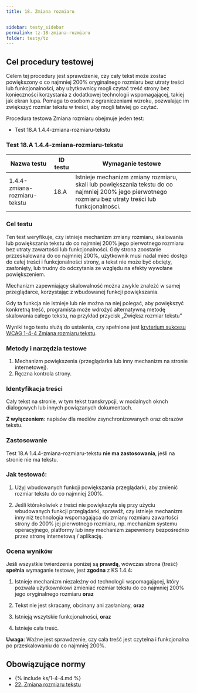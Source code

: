 ```yaml
---
title: 18. Zmiana rozmiaru


sidebar: testy_sidebar
permalink: tz-18-zmiana-rozmiaru
folder: testy/tz
---
```


## Cel procedury testowej

Celem tej procedury jest sprawdzenie, czy cały tekst może zostać powiększony o co najmniej 200% oryginalnego rozmiaru bez utraty treści lub funkcjonalności, aby użytkownicy mogli czytać treść strony bez konieczności korzystania z dodatkowej technologii wspomagającej, takiej jak ekran lupa. 
Pomaga to osobom z ograniczeniami wzroku, pozwalając im zwiększyć rozmiar tekstu w treści, aby mogli łatwiej go czytać.

Procedura testowa Zmiana rozmiaru obejmuje jeden test:
- Test 18.A 1.4.4-zmiana-rozmiaru-tekstu


### Test 18.A 1.4.4-zmiana-rozmiaru-tekstu

| Nazwa testu | ID testu | Wymaganie testowe |
|------------------------|---------|------------------------------------------|
| 1.4.4-zmiana-rozmiaru-tekstu | 18.A    | Istnieje mechanizm zmiany rozmiaru, skali lub powiększania tekstu do co najmniej 200% jego pierwotnego rozmiaru bez utraty treści lub funkcjonalności. |

### Cel testu 
Ten test weryfikuje, czy istnieje mechanizm zmiany rozmiaru, skalowania lub powiększania tekstu do co najmniej 200% jego pierwotnego rozmiaru bez utraty zawartości lub funkcjonalności. Gdy strona zoostanie przzeskalowana do co najmniej 200%, użytkownik musi nadal mieć dostęp do całej treści i funkcjonalności strony, a tekst nie może być obcięty, zasłonięty, lub trudny do odczytania ze względu na efekty wywołane powiększeniem. 

Mechanizm zapewniający skalowalność można zwykle znaleźć w samej przeglądarce, korzystając z wbudowanej funkcji powiększania. 

Gdy ta funkcja nie istnieje lub nie można na niej polegać, aby powiększyć konkretną treść, programista może wdrożyć alternatywną metodę skalowania całego tekstu, na przykład przycisk „Zwiększ rozmiar tekstu”

Wyniki tego testu służą do ustalenia, czy spełnione jest [kryterium sukcesu WCAG 1-4-4 Zmiana rozmiaru tekstu](https://wcag.lepszyweb.pl/#resize-text).

### Metody i narzędzia testowe 
1.	Mechanizm powiększenia (przeglądarka lub inny mechanizm na stronie internetowej).
2.	Ręczna kontrola strony.

### Identyfikacja treści

Cały tekst na stronie, w tym tekst transkrypcji, w modalnych oknch dialogowych lub innych powiązanych dokumentach.

**Z wyłączeniem**: napisów dla mediów zsynchronizowanych oraz obrazów tekstu.

### Zastosowanie

Test 18.A 1.4.4-zmiana-rozmiaru-tekstu **nie ma zastosowania**, jeśli na stronie nie ma tekstu.

### Jak testować:

1.  Użyj wbudowanych funkcji powiększania przeglądarki, aby zmienić rozmiar tekstu do co najmniej 200%.

2.  Jeśli którakolwiek z treści nie powiększyła się przy użyciu wbudowanych funkcji przeglądarki, sprawdź, czy istnieje mechanizm inny niż technologia wspomagająca do zmiany rozmiaru zawartości strony do 200% jej pierwotnego rozmiaru, np. mechanizm systemu operacyjnego, platformy lub inny mechanizm zapewniony bezpośrednio przez stronę internetową / aplikację.

### Ocena wyników

Jeśli wszystkie twierdzenia poniżej są **prawdą**, wówczas strona (treść) **spełnia** wymaganie testowe, jest **zgodna** z&nbsp;KS 1.4.4:

1.  Istnieje mechanizm niezależny od technologii wspomagającej, który pozwala użytkownikowi zmieniać rozmiar tekstu do co najmniej 200% jego oryginalnego rozmiaru **oraz**

2.  Tekst nie jest skracany, obcinany ani zasłaniany, **oraz**

3.  Istnieją wszytskie funkcjonalności, **oraz**

4.  Istnieje cała treść.

**Uwaga**: Ważne jest sprawdzenie, czy cała treść jest czytelna i funkcjonalna po przeskalowaniu do co najmniej 200%.

## Obowiązujące normy

- {% include ks/1-4-4.md %}
- [22. Zmiana rozmiaru tekstu](ICT-22-zmiana-rozmiaru-tekstu.md)                                                                                              
